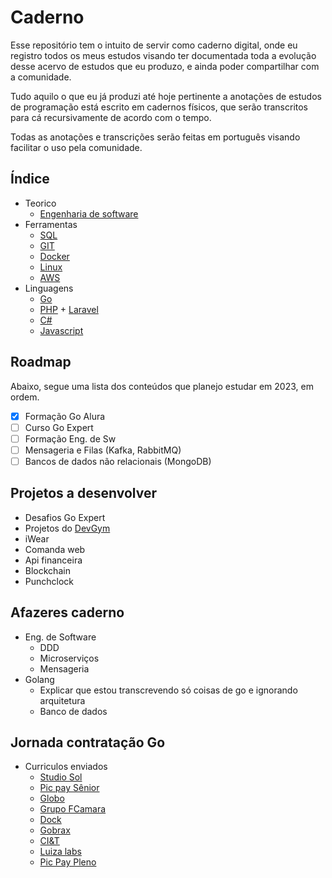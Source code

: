 # **Caderno**
Esse repositório tem o intuito de servir como caderno digital, onde eu registro todos os meus estudos visando ter documentada toda a evolução desse acervo de estudos que eu produzo, e ainda poder compartilhar com a comunidade.

Tudo aquilo o que eu já produzi até hoje pertinente a anotações de estudos de programação está escrito em cadernos físicos, que serão transcritos para cá recursivamente de acordo com o tempo.

Todas as anotações e transcrições serão feitas em português visando facilitar o uso pela comunidade.

## **Índice**
- Teorico
    - [Engenharia de software](https://github.com/ropehapi/caderno/tree/main/Base/Eng.%20de%20Software)
- Ferramentas
    - [SQL](https://github.com/ropehapi/caderno/tree/main/Ferramentas/Database/SQL/)
    - [GIT](https://github.com/ropehapi/caderno/tree/main/Ferramentas/Versionamento/GIT)
    - [Docker](https://github.com/ropehapi/caderno/tree/main/Ferramentas/Docker)
    - [Linux](https://github.com/ropehapi/caderno/tree/main/Ferramentas/Linux)
    - [AWS](https://github.com/ropehapi/caderno/tree/main/Ferramentas/Cloud/AWS)
- Linguagens
    - [Go](https://github.com/ropehapi/caderno/tree/main/Linguagens/Go)
    - [PHP](https://github.com/ropehapi/caderno/tree/main/Linguagens/PHP) + [Laravel](https://github.com/ropehapi/caderno/tree/main/Linguagens/PHP/Laravel)
    - [C#](https://github.com/ropehapi/caderno/tree/main/Linguagens/C#)
    - [Javascript](https://github.com/ropehapi/caderno/tree/main/Linguagens/Javascript)

## **Roadmap**
Abaixo, segue uma lista dos conteúdos que planejo estudar em 2023, em ordem.

- [x] Formação Go Alura
- [ ] Curso Go Expert
- [ ] Formação Eng. de Sw
- [ ] Mensageria e Filas (Kafka, RabbitMQ)
- [ ] Bancos de dados não relacionais (MongoDB)

## **Projetos a desenvolver**
- Desafios Go Expert
- Projetos do [DevGym](https://app.devgym.com.br/challenges)
- iWear
- Comanda web
- Api financeira
- Blockchain
- Punchclock

## **Afazeres caderno**
- Eng. de Software
    - DDD
    - Microserviços
    - Mensageria
- Golang
    - Explicar que estou transcrevendo só coisas de go e ignorando arquitetura
    - Banco de dados
    
## **Jornada contratação Go**
- Curriculos enviados
    - [Studio Sol](https://www.linkedin.com/jobs/view/3636382087/)
    - [Pic pay Sênior](https://www.linkedin.com/jobs/view/3669220450/)
    - [Globo](https://www.linkedin.com/jobs/view/3321432738/)
    - [Grupo FCamara](https://www.linkedin.com/jobs/view/3689161767/)
    - [Dock](https://www.linkedin.com/jobs/view/3684702841/)
    - [Gobrax](https://www.linkedin.com/jobs/view/3678512029/)
    - [CI&T](https://www.linkedin.com/jobs/view/3689931751/)
    - [Luiza labs](https://www.linkedin.com/jobs/view/3698326787/)
    - [Pic Pay Pleno](https://www.linkedin.com/jobs/view/3704341215/)
